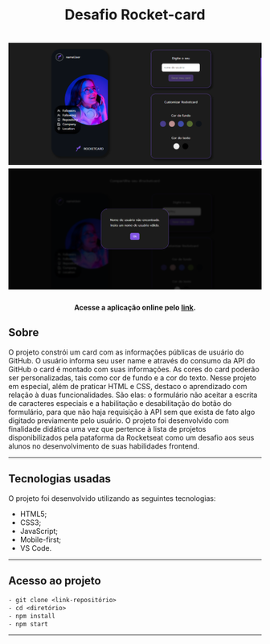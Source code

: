 <h1 align="center">Desafio Rocket-card</h1>

<h1 align="center">
<img width="800" src="assets/presentation/rocketcard.webp"/>
<img width="800" src="assets/presentation/popup.webp">

</h1>

<h4 align="center">
    Acesse a aplicação online pelo 
    <a href="https://desafio-rocketcard-mu.vercel.app/">link</a>.
<h4>

##  Sobre

O projeto constrói um card com as informações públicas de usuário do GitHub. O usuário informa seu user name e através do consumo da API do GitHub o card é montado com suas informações. As cores do card poderão ser personalizadas, tais como cor de fundo e a cor do texto. Nesse projeto em especial, além de praticar HTML e CSS, destaco o aprendizado com relação à duas funcionalidades. São elas: o formulário não aceitar a escrita de caracteres especiais e a habilitação e desabilitação do botão do formulário, para que não haja requisição à API sem que exista de fato algo digitado previamente pelo usuário. O projeto foi desenvolvido com finalidade didática uma vez que pertence à lista de projetos disponibilizados pela pataforma da Rocketseat como um desafio aos seus alunos no desenvolvimento de suas habilidades frontend. 

---

## Tecnologias usadas

O projeto foi desenvolvido utilizando as seguintes tecnologias:

- HTML5;
- CSS3;
- JavaScript;
- Mobile-first;
- VS Code.

---

## Acesso ao projeto
    - git clone <link-repositório> 
    - cd <diretório>
    - npm install 
    - npm start 
   
---